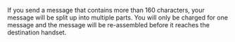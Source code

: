 If you send a message that contains more than 160 characters, your message will be split up into multiple parts. You will only be charged for one message and the message will be re-assembled before it reaches the destination handset.
